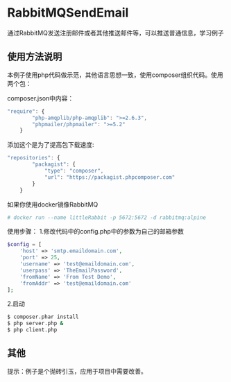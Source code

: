 # RabbitMQSendEmail
通过RabbitMQ发送注册邮件或者其他推送邮件等，可以推送普通信息，学习例子

## 使用方法说明 ##
本例子使用php代码做示范，其他语言思想一致，使用composer组织代码。使用两个包：

composer.json中内容：
```javascript
"require": {
        "php-amqplib/php-amqplib": ">=2.6.3",
        "phpmailer/phpmailer": ">=5.2"
    }
```

添加这个是为了提高包下载速度:
```javascript
"repositories": {
        "packagist": {
            "type": "composer",
            "url": "https://packagist.phpcomposer.com"
        }
    }
```

如果你使用docker镜像RabbitMQ
```bash
# docker run --name littleRabbit -p 5672:5672 -d rabbitmq:alpine
```
使用步骤：
1.修改代码中的config.php中的参数为自己的邮箱参数
```php
$config = [
    'host' => 'smtp.emaildomain.com',
    'port' => 25,
    'username' => 'test@emaildomain.com',
    'userpass' => 'TheEmailPassword',
    'fromName' => 'From Test Demo',
    'fromAddr' => 'test@emaildomain.com'
];
```
2.启动
```bash
$ composer.phar install
$ php server.php &
$ php client.php
```

## 其他 ##
提示：例子是个抛砖引玉，应用于项目中需要改善。